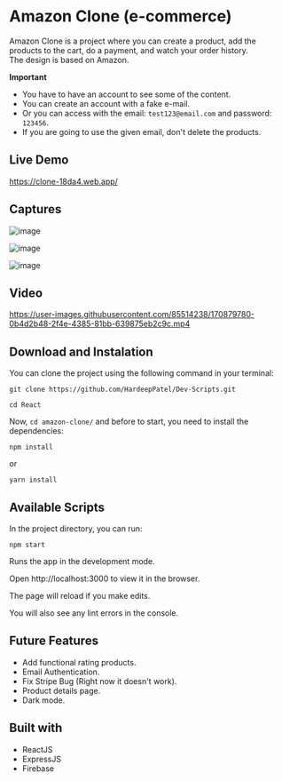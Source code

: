 # Amazon Clone (e-commerce)

Amazon Clone is a project where you can create a product, add the products to the cart, do a payment, and watch your order history.<br>
The design is based on Amazon.

**Important**

- You have to have an account to see some of the content.
- You can create an account with a fake e-mail.
- Or you can access with the email: `test123@email.com` and password: `123456`.
- If you are going to use the given email, don't delete the products.

## Live Demo

https://clone-18da4.web.app/

## Captures

![image](https://user-images.githubusercontent.com/85514238/170011735-bd3e0b8d-5591-4b75-b00b-a3cb89e96be6.png)

![image](https://user-images.githubusercontent.com/85514238/170011859-dfd3a564-11c5-42e1-adf6-e380961a0fbf.png)

![image](https://user-images.githubusercontent.com/85514238/170011923-8f3290a4-3c94-48cd-907b-eb37fc1e97ec.png)

## Video



https://user-images.githubusercontent.com/85514238/170879780-0b4d2b48-2f4e-4385-81bb-639875eb2c9c.mp4



## Download and Instalation

You can clone the project using the following command in your terminal:

```
git clone https://github.com/HardeepPatel/Dev-Scripts.git
```
```
cd React
```
Now, ```cd amazon-clone/``` and before to start, you need to install the dependencies:

```
npm install
```

or

```
yarn install
```

## Available Scripts

In the project directory, you can run:

```
npm start
```

Runs the app in the development mode.

Open http://localhost:3000 to view it in the browser.

The page will reload if you make edits.

You will also see any lint errors in the console.

## Future Features

- Add functional rating products.
- Email Authentication.
- Fix Stripe Bug (Right now it doesn't work).
- Product details page.
- Dark mode.

## Built with

- ReactJS
- ExpressJS
- Firebase
